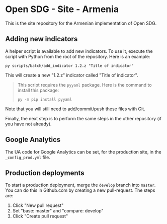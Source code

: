 # Open SDG - Site - Armenia

This is the site repository for the Armenian implementation of Open SDG.

## Adding new indicators

A helper script is available to add new indicators. To use it, execute the script
with Python from the root of the repository. Here is an example:

`py scripts/batch/add_indicator 1.2.z "Title of indicator"`

This will create a new "1.2.z" indicator called "Title of indicator".

> This script requires the `pyyaml` package. Here is the command to install
> this package:
>
> `py -m pip install pyyaml`

Note that you will still need to add/commit/push these files with Git.

Finally, the next step is to perform the same steps in the other repository (if
you have not already).

## Google Analytics

The UA code for Google Analytics can be set, for the production site, in the
`_config_prod.yml` file.

## Production deployments

To start a production deployment, merge the `develop` branch into `master`. You
can do this in Github.com by creating a new pull-request. The steps are:

1. Click "New pull request"
2. Set "base: master" and "compare: develop"
3. Click "Create pull request"
